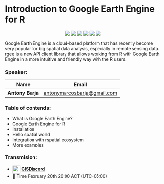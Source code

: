 # **Introduction to Google Earth Engine for R**

<p align='center'>
  <a href="https://www.linkedin.com/in/antonybarja/">
   <img src="https://img.shields.io/badge/LinkedIn-0077B5?style=for-the-badge&logo=linkedin&logoColor=white"></a> <a href="https://twitter.com/antony_barja"><img src="https://img.shields.io/badge/Twitter-1DA1F2?style=for-the-badge&logo=twitter&logoColor=white"></a> <a href="https://ambarja.github.io/"><img src="https://img.shields.io/badge/WebSite-%2312100E.svg?&style=for-the-badge&logo=github&logoColor=white"></a>  <a href="https://www.youtube.com/channel/UCuWvYTTYCZBmbDoEbsY2MSw"><img src="https://img.shields.io/badge/youtube-%23FF0000.svg?&style=for-the-badge&logo=youtube&logoColor=white"></a> <a href="https://discord.gg/R5YtFxWbJr"><img src="https://img.shields.io/badge/GIS_Discord-7289DA?style=for-the-badge&logo=discord&logoColor=white"></a> <a href="https://ko-fi.com/ambarja"><img src="https://img.shields.io/badge/Buy_me_a_coffee-5d83f5?style=for-the-badge&logo=ko-fi&logoColor=white&__cf_chl_managed_tk__=pmd_sOkOcrsQ4T6MRVPX2TeB_mbk2ZryAIn3rNigWIBBC6U-1633993526-0-gqNtZGzNAyWjcnBszQkl"></a>
</p>

Google Earth Engine is a cloud-based platform that has recently become very popular for big spatial data analysis, especially in remote sensing data.
rgee is a new API client library that allows working from R with Google Earth Engine in a more intuitive and friendly way with the R users.

### **Speaker:**

| Name             | Email                       |
| ---------------- | --------------------------- |
| **Antony Barja** | antonymarcosbarja@gmail.com |

### **Table of contends:**

- What is Google Earth Engine?
- Google Earth Engine for R
- Installation
- Hello spatial world
- Integration with rspatial ecosystem
- More examples

### **Transmision:**

- <img src="https://user-images.githubusercontent.com/23284899/147181093-260dfd40-5a9f-4fb6-ada4-e14918a05213.png" width="25px" align="center"> <a href="https://disboard.org/es/server/769917190182404127"><b>GISDiscord</b></a>
- 📆 Time February 20th 20:00 ACT (UTC-05:00)
